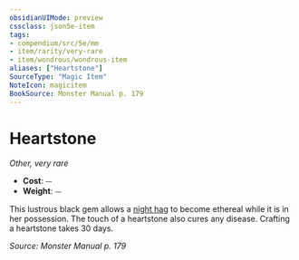 ```yaml
---
obsidianUIMode: preview
cssclass: json5e-item
tags:
- compendium/src/5e/mm
- item/rarity/very-rare
- item/wondrous/wondrous-item
aliases: ["Heartstone"]
SourceType: "Magic Item"
NoteIcon: magicitem
BookSource: Monster Manual p. 179
---
```

# Heartstone
*Other, very rare*  

- **Cost**: ⏤
- **Weight**: ⏤

This lustrous black gem allows a [night hag](/2-Mechanics/CLI/bestiary/fiend/night-hag.md) to become ethereal while it is in her possession. The touch of a heartstone also cures any disease. Crafting a heartstone takes 30 days.

*Source: Monster Manual p. 179*